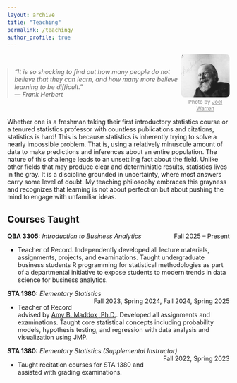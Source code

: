```yaml
---
layout: archive
title: "Teaching"
permalink: /teaching/
author_profile: true
---
```



<div style="display:flex; align-items:center; justify-content:space-between; gap:0px;">

  <blockquote style="margin:0; font-style:italic; max-width:75%;">
    “It is so shocking to find out how many people do not believe that they can learn, and how many more believe learning to be difficult.”
    <br>— Frank Herbert
  </blockquote>

  <div style="text-align:center;">
    <img src="/files/herbert.png" alt="Frank Herbert" style="width:140px; border-radius:8px;">
    <div style="font-size:0.85em; color:gray;">
      Photo by <a href="https://drmartinbooks.com/2015/09/02/a-half-century-of-dune/" target="_blank" style="color:gray; text-decoration:underline;">Joel Warren</a>
    </div>
  </div>

</div>


Whether one is a freshman taking their first introductory statistics course or a tenured statistics professor
with countless publications and citations, statistics is hard! This is because statistics is inherently trying
to solve a nearly impossible problem. That is, using a relatively minuscule amount of data to make predictions and
inferences about an entire population. The nature of this challenge leads to an unsettling fact about the
field. Unlike other fields that may produce clear and deterministic results, statistics lives in the
gray. It is a discipline grounded in uncertainty, where most answers carry some level of doubt. My teaching
philosophy embraces this grayness and recognizes that learning is not about perfection but about pushing
the mind to engage with unfamiliar ideas. 

## Courses Taught 

**QBA 3305:** *Introduction to Business Analytics* <span style="float:right;">Fall 2025 – Present</span>  
- Teacher of Record. Independently developed all lecture materials, assignments, projects, and examinations. Taught undergraduate business students R programming for statistical methodologies as part of a departmental initiative to expose students to modern trends in data science for business analytics.  

**STA 1380:** *Elementary Statistics* <span style="float:right;">Fall 2023, Spring 2024, Fall 2024, Spring 2025</span>  
- Teacher of Record advised by [Amy B. Maddox, Ph.D.](https://statistics.artsandsciences.baylor.edu/person/dr-amy-b-maddox).  Developed all assignments and examinations.  Taught core statistical concepts including probability models, hypothesis testing, and regression with data analysis and visualization using JMP.  

**STA 1380:** *Elementary Statistics (Supplemental Instructor)* <span style="float:right;">Fall 2022, Spring 2023</span>  
- Taught recitation courses for STA 1380 and assisted with grading examinations.

